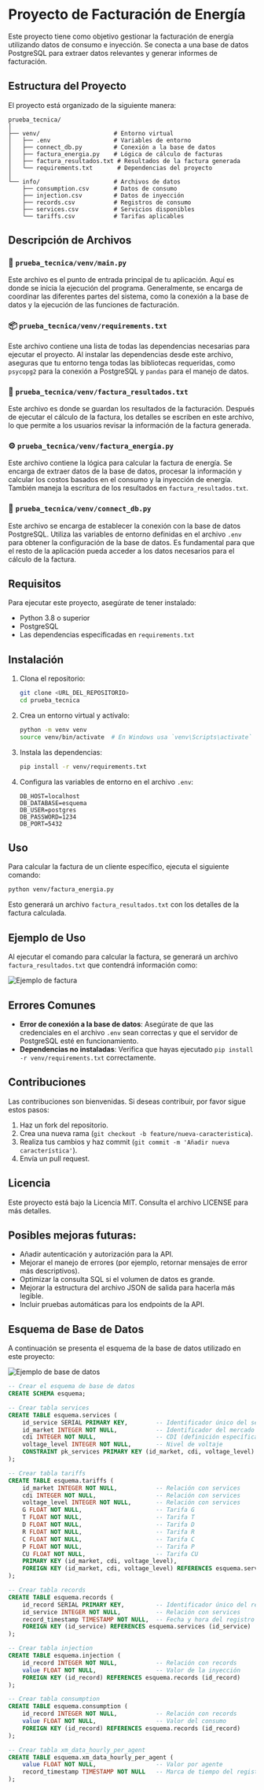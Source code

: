 # Proyecto de Facturación de Energía

Este proyecto tiene como objetivo gestionar la facturación de energía utilizando datos de consumo e inyección. Se conecta a una base de datos PostgreSQL para extraer datos relevantes y generar informes de facturación.

## Estructura del Proyecto

El proyecto está organizado de la siguiente manera:

```
prueba_tecnica/
│
├── venv/                     # Entorno virtual
│   ├── .env                  # Variables de entorno
│   ├── connect_db.py         # Conexión a la base de datos
│   ├── factura_energia.py    # Lógica de cálculo de facturas
│   ├── factura_resultados.txt # Resultados de la factura generada
│   └── requirements.txt       # Dependencias del proyecto
│
└── info/                     # Archivos de datos
    ├── consumption.csv       # Datos de consumo
    ├── injection.csv         # Datos de inyección
    ├── records.csv           # Registros de consumo
    ├── services.csv          # Servicios disponibles
    └── tariffs.csv           # Tarifas aplicables
```

## Descripción de Archivos

### 📁 `prueba_tecnica/venv/main.py`
Este archivo es el punto de entrada principal de tu aplicación. Aquí es donde se inicia la ejecución del programa. Generalmente, se encarga de coordinar las diferentes partes del sistema, como la conexión a la base de datos y la ejecución de las funciones de facturación.

### 📦 `prueba_tecnica/venv/requirements.txt`
Este archivo contiene una lista de todas las dependencias necesarias para ejecutar el proyecto. Al instalar las dependencias desde este archivo, aseguras que tu entorno tenga todas las bibliotecas requeridas, como `psycopg2` para la conexión a PostgreSQL y `pandas` para el manejo de datos.

### 📄 `prueba_tecnica/venv/factura_resultados.txt`
Este archivo es donde se guardan los resultados de la facturación. Después de ejecutar el cálculo de la factura, los detalles se escriben en este archivo, lo que permite a los usuarios revisar la información de la factura generada.

### ⚙️ `prueba_tecnica/venv/factura_energia.py`
Este archivo contiene la lógica para calcular la factura de energía. Se encarga de extraer datos de la base de datos, procesar la información y calcular los costos basados en el consumo y la inyección de energía. También maneja la escritura de los resultados en `factura_resultados.txt`.

### 🔗 `prueba_tecnica/venv/connect_db.py`
Este archivo se encarga de establecer la conexión con la base de datos PostgreSQL. Utiliza las variables de entorno definidas en el archivo `.env` para obtener la configuración de la base de datos. Es fundamental para que el resto de la aplicación pueda acceder a los datos necesarios para el cálculo de la factura.

## Requisitos

Para ejecutar este proyecto, asegúrate de tener instalado:

- Python 3.8 o superior
- PostgreSQL
- Las dependencias especificadas en `requirements.txt`

## Instalación

1. Clona el repositorio:

   ```bash
   git clone <URL_DEL_REPOSITORIO>
   cd prueba_tecnica
   ```

2. Crea un entorno virtual y actívalo:

   ```bash
   python -m venv venv
   source venv/bin/activate  # En Windows usa `venv\Scripts\activate`
   ```

3. Instala las dependencias:

   ```bash
   pip install -r venv/requirements.txt
   ```

4. Configura las variables de entorno en el archivo `.env`:

   ```plaintext
   DB_HOST=localhost
   DB_DATABASE=esquema
   DB_USER=postgres
   DB_PASSWORD=1234
   DB_PORT=5432
   ```

## Uso

Para calcular la factura de un cliente específico, ejecuta el siguiente comando:

```bash
python venv/factura_energia.py
```

Esto generará un archivo `factura_resultados.txt` con los detalles de la factura calculada.

## Ejemplo de Uso

Al ejecutar el comando para calcular la factura, se generará un archivo `factura_resultados.txt` que contendrá información como:

![Ejemplo de factura](imagen/prueba.jpg)



## Errores Comunes

- **Error de conexión a la base de datos**: Asegúrate de que las credenciales en el archivo `.env` sean correctas y que el servidor de PostgreSQL esté en funcionamiento.
- **Dependencias no instaladas**: Verifica que hayas ejecutado `pip install -r venv/requirements.txt` correctamente.

## Contribuciones

Las contribuciones son bienvenidas. Si deseas contribuir, por favor sigue estos pasos:

1. Haz un fork del repositorio.
2. Crea una nueva rama (`git checkout -b feature/nueva-caracteristica`).
3. Realiza tus cambios y haz commit (`git commit -m 'Añadir nueva característica'`).
4. Envía un pull request.

## Licencia

Este proyecto está bajo la Licencia MIT. Consulta el archivo LICENSE para más detalles.

## Posibles mejoras futuras:

- Añadir autenticación y autorización para la API.
- Mejorar el manejo de errores (por ejemplo, retornar mensajes de error más descriptivos).
- Optimizar la consulta SQL si el volumen de datos es grande.
- Mejorar la estructura del archivo JSON de salida para hacerla más legible.
- Incluir pruebas automáticas para los endpoints de la API.

## Esquema de Base de Datos

A continuación se presenta el esquema de la base de datos utilizado en este proyecto:

![Ejemplo de base de datos](imagen/db.jpg)


```sql
-- Crear el esquema de base de datos
CREATE SCHEMA esquema;

-- Crear tabla services
CREATE TABLE esquema.services (
    id_service SERIAL PRIMARY KEY,        -- Identificador único del servicio
    id_market INTEGER NOT NULL,           -- Identificador del mercado
    cdi INTEGER NOT NULL,                 -- CDI (definición específica)
    voltage_level INTEGER NOT NULL,       -- Nivel de voltaje
    CONSTRAINT pk_services PRIMARY KEY (id_market, cdi, voltage_level)  -- Clave primaria compuesta
);

-- Crear tabla tariffs
CREATE TABLE esquema.tariffs (
    id_market INTEGER NOT NULL,           -- Relación con services
    cdi INTEGER NOT NULL,                 -- Relación con services
    voltage_level INTEGER NOT NULL,       -- Relación con services
    G FLOAT NOT NULL,                     -- Tarifa G
    T FLOAT NOT NULL,                     -- Tarifa T
    D FLOAT NOT NULL,                     -- Tarifa D
    R FLOAT NOT NULL,                     -- Tarifa R
    C FLOAT NOT NULL,                     -- Tarifa C
    P FLOAT NOT NULL,                     -- Tarifa P
    CU FLOAT NOT NULL,                    -- Tarifa CU
    PRIMARY KEY (id_market, cdi, voltage_level),
    FOREIGN KEY (id_market, cdi, voltage_level) REFERENCES esquema.services (id_market, cdi, voltage_level)
);

-- Crear tabla records
CREATE TABLE esquema.records (
    id_record SERIAL PRIMARY KEY,         -- Identificador único del registro
    id_service INTEGER NOT NULL,          -- Relación con services
    record_timestamp TIMESTAMP NOT NULL,  -- Fecha y hora del registro
    FOREIGN KEY (id_service) REFERENCES esquema.services (id_service)
);

-- Crear tabla injection
CREATE TABLE esquema.injection (
    id_record INTEGER NOT NULL,           -- Relación con records
    value FLOAT NOT NULL,                 -- Valor de la inyección
    FOREIGN KEY (id_record) REFERENCES esquema.records (id_record)
);

-- Crear tabla consumption
CREATE TABLE esquema.consumption (
    id_record INTEGER NOT NULL,           -- Relación con records
    value FLOAT NOT NULL,                 -- Valor del consumo
    FOREIGN KEY (id_record) REFERENCES esquema.records (id_record)
);

-- Crear tabla xm_data_hourly_per_agent
CREATE TABLE esquema.xm_data_hourly_per_agent (
    value FLOAT NOT NULL,                 -- Valor por agente
    record_timestamp TIMESTAMP NOT NULL   -- Marca de tiempo del registro
);



